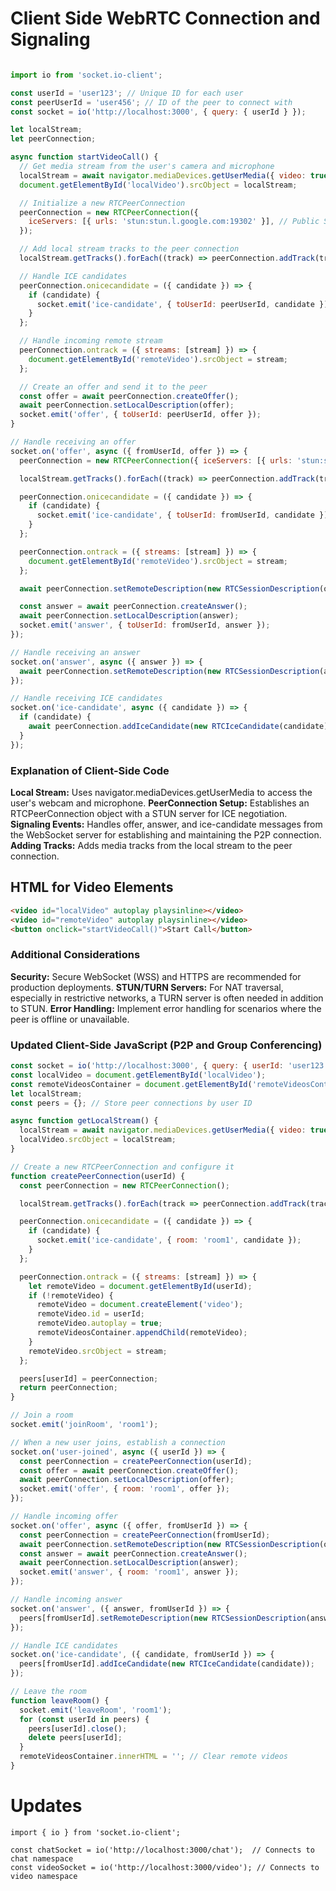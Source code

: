 # Client Side WebRTC Connection and Signaling

```js

import io from 'socket.io-client';

const userId = 'user123'; // Unique ID for each user
const peerUserId = 'user456'; // ID of the peer to connect with
const socket = io('http://localhost:3000', { query: { userId } });

let localStream;
let peerConnection;

async function startVideoCall() {
  // Get media stream from the user's camera and microphone
  localStream = await navigator.mediaDevices.getUserMedia({ video: true, audio: true });
  document.getElementById('localVideo').srcObject = localStream;

  // Initialize a new RTCPeerConnection
  peerConnection = new RTCPeerConnection({
    iceServers: [{ urls: 'stun:stun.l.google.com:19302' }], // Public STUN server
  });

  // Add local stream tracks to the peer connection
  localStream.getTracks().forEach((track) => peerConnection.addTrack(track, localStream));

  // Handle ICE candidates
  peerConnection.onicecandidate = ({ candidate }) => {
    if (candidate) {
      socket.emit('ice-candidate', { toUserId: peerUserId, candidate });
    }
  };

  // Handle incoming remote stream
  peerConnection.ontrack = ({ streams: [stream] }) => {
    document.getElementById('remoteVideo').srcObject = stream;
  };

  // Create an offer and send it to the peer
  const offer = await peerConnection.createOffer();
  await peerConnection.setLocalDescription(offer);
  socket.emit('offer', { toUserId: peerUserId, offer });
}

// Handle receiving an offer
socket.on('offer', async ({ fromUserId, offer }) => {
  peerConnection = new RTCPeerConnection({ iceServers: [{ urls: 'stun:stun.l.google.com:19302' }] });

  localStream.getTracks().forEach((track) => peerConnection.addTrack(track, localStream));

  peerConnection.onicecandidate = ({ candidate }) => {
    if (candidate) {
      socket.emit('ice-candidate', { toUserId: fromUserId, candidate });
    }
  };

  peerConnection.ontrack = ({ streams: [stream] }) => {
    document.getElementById('remoteVideo').srcObject = stream;
  };

  await peerConnection.setRemoteDescription(new RTCSessionDescription(offer));

  const answer = await peerConnection.createAnswer();
  await peerConnection.setLocalDescription(answer);
  socket.emit('answer', { toUserId: fromUserId, answer });
});

// Handle receiving an answer
socket.on('answer', async ({ answer }) => {
  await peerConnection.setRemoteDescription(new RTCSessionDescription(answer));
});

// Handle receiving ICE candidates
socket.on('ice-candidate', async ({ candidate }) => {
  if (candidate) {
    await peerConnection.addIceCandidate(new RTCIceCandidate(candidate));
  }
});

```

### **Explanation of Client-Side Code**

**Local Stream:** Uses navigator.mediaDevices.getUserMedia to access the user's webcam and microphone.
**PeerConnection Setup:** Establishes an RTCPeerConnection object with a STUN server for ICE negotiation.
**Signaling Events:** Handles offer, answer, and ice-candidate messages from the WebSocket server for establishing and maintaining the P2P connection.
**Adding Tracks:** Adds media tracks from the local stream to the peer connection.

## HTML for Video Elements

```html
<video id="localVideo" autoplay playsinline></video>
<video id="remoteVideo" autoplay playsinline></video>
<button onclick="startVideoCall()">Start Call</button>
```

### **Additional Considerations**

**Security:** Secure WebSocket (WSS) and HTTPS are recommended for production deployments.
**STUN/TURN Servers:** For NAT traversal, especially in restrictive networks, a TURN server is often needed in addition to STUN.
**Error Handling:** Implement error handling for scenarios where the peer is offline or unavailable.

### Updated Client-Side JavaScript (P2P and Group Conferencing)

```js
const socket = io('http://localhost:3000', { query: { userId: 'user123' } });
const localVideo = document.getElementById('localVideo');
const remoteVideosContainer = document.getElementById('remoteVideosContainer');
let localStream;
const peers = {}; // Store peer connections by user ID

async function getLocalStream() {
  localStream = await navigator.mediaDevices.getUserMedia({ video: true, audio: true });
  localVideo.srcObject = localStream;
}

// Create a new RTCPeerConnection and configure it
function createPeerConnection(userId) {
  const peerConnection = new RTCPeerConnection();

  localStream.getTracks().forEach(track => peerConnection.addTrack(track, localStream));

  peerConnection.onicecandidate = ({ candidate }) => {
    if (candidate) {
      socket.emit('ice-candidate', { room: 'room1', candidate });
    }
  };

  peerConnection.ontrack = ({ streams: [stream] }) => {
    let remoteVideo = document.getElementById(userId);
    if (!remoteVideo) {
      remoteVideo = document.createElement('video');
      remoteVideo.id = userId;
      remoteVideo.autoplay = true;
      remoteVideosContainer.appendChild(remoteVideo);
    }
    remoteVideo.srcObject = stream;
  };

  peers[userId] = peerConnection;
  return peerConnection;
}

// Join a room
socket.emit('joinRoom', 'room1');

// When a new user joins, establish a connection
socket.on('user-joined', async ({ userId }) => {
  const peerConnection = createPeerConnection(userId);
  const offer = await peerConnection.createOffer();
  await peerConnection.setLocalDescription(offer);
  socket.emit('offer', { room: 'room1', offer });
});

// Handle incoming offer
socket.on('offer', async ({ offer, fromUserId }) => {
  const peerConnection = createPeerConnection(fromUserId);
  await peerConnection.setRemoteDescription(new RTCSessionDescription(offer));
  const answer = await peerConnection.createAnswer();
  await peerConnection.setLocalDescription(answer);
  socket.emit('answer', { room: 'room1', answer });
});

// Handle incoming answer
socket.on('answer', ({ answer, fromUserId }) => {
  peers[fromUserId].setRemoteDescription(new RTCSessionDescription(answer));
});

// Handle ICE candidates
socket.on('ice-candidate', ({ candidate, fromUserId }) => {
  peers[fromUserId].addIceCandidate(new RTCIceCandidate(candidate));
});

// Leave the room
function leaveRoom() {
  socket.emit('leaveRoom', 'room1');
  for (const userId in peers) {
    peers[userId].close();
    delete peers[userId];
  }
  remoteVideosContainer.innerHTML = ''; // Clear remote videos
}

```

# Updates

```
import { io } from 'socket.io-client';

const chatSocket = io('http://localhost:3000/chat');  // Connects to chat namespace
const videoSocket = io('http://localhost:3000/video'); // Connects to video namespace
```
